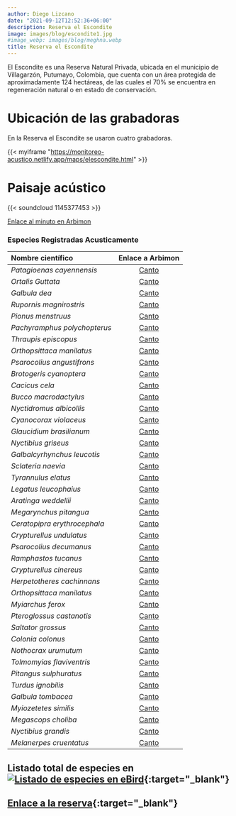 ```yaml
---
author: Diego Lizcano
date: "2021-09-12T12:52:36+06:00"
description: Reserva el Escondite
image: images/blog/escondite1.jpg
#image_webp: images/blog/meghna.webp
title: Reserva el Escondite
---
```


El Escondite es una Reserva Natural Privada, ubicada en el municipio de Villagarzón, Putumayo, Colombia, que cuenta con un área protegida de aproximadamente 124 hectáreas, de las cuales el 70% se encuentra en regeneración natural o en estado de conservación.

# Ubicación de las grabadoras

En la Reserva el Escondite se usaron cuatro grabadoras.

{{< myiframe "https://monitoreo-acustico.netlify.app/maps/elescondite.html" >}}


# Paisaje acústico

{{< soundcloud 1145377453 >}}

[Enlace al minuto en Arbimon](https://arbimon.rfcx.org/project/destinos-awake/visualizer/rec/45959386)


### Especies Registradas Acusticamente


|__Nombre científico__| Enlace a Arbimon|
| :---        |     :----:   |
|_Patagioenas cayennensis_|[Canto](https://arbimon.rfcx.org/project/destinos-awake/visualizer/rec/45937718?gain=30)|
|_Ortalis Guttata_|[Canto](https://arbimon.rfcx.org/project/destinos-awake/visualizer/rec/45937733?gain=30)|
|_Galbula dea_|	[Canto](	https://arbimon.rfcx.org/project/destinos-awake/visualizer/rec/45937743?gain=30	)|
|_Rupornis magnirostris_|	[Canto](	https://arbimon.rfcx.org/project/destinos-awake/visualizer/rec/45937754?gain=30	)|
|_Pionus menstruus_|	[Canto](	https://arbimon.rfcx.org/project/destinos-awake/visualizer/rec/45937763?gain=30	)|
|_Pachyramphus polychopterus_|	[Canto](	https://arbimon.rfcx.org/project/destinos-awake/visualizer/rec/45937774?gain=30	)|
|_Thraupis episcopus_|	[Canto](	https://arbimon.rfcx.org/project/destinos-awake/visualizer/rec/45937774?gain=30	)|
|_Orthopsittaca manilatus_|	[Canto](	https://arbimon.rfcx.org/project/destinos-awake/visualizer/rec/45937850?gain=30	)|
|_Psarocolius angustifrons_|	[Canto](	https://arbimon.rfcx.org/project/destinos-awake/visualizer/rec/45937860?gain=30	)|
|_Brotogeris cyanoptera_|	[Canto](	https://arbimon.rfcx.org/project/destinos-awake/visualizer/rec/45938038?gain=30	)|
|_Cacicus cela_|	[Canto](	https://arbimon.rfcx.org/project/destinos-awake/visualizer/rec/45938112?gain=30	)|
|_Bucco macrodactylus_|	[Canto](	https://arbimon.rfcx.org/project/destinos-awake/visualizer/rec/45938314?gain=25	)|
|_Nyctidromus albicollis_|	[Canto](	https://arbimon.rfcx.org/project/destinos-awake/visualizer/rec/45933808	)|
|_Cyanocorax violaceus_|	[Canto](	https://arbimon.rfcx.org/project/destinos-awake/visualizer/rec/45934611	)|
|_Glaucidium brasilianum_|	[Canto](	https://arbimon.rfcx.org/project/destinos-awake/visualizer/rec/45935767/?gain=25	)|
|_Nyctibius griseus_|	[Canto](	https://arbimon.rfcx.org/project/destinos-awake/visualizer/rec/46000478	)|
|_Galbalcyrhynchus leucotis_|	[Canto](	https://arbimon.rfcx.org/project/destinos-awake/visualizer/rec/46002259?gain=25	)|
|_Sclateria naevia_|	[Canto](	https://arbimon.rfcx.org/project/destinos-awake/visualizer/rec/46002263?gain=25	)|
|_Tyrannulus elatus_|	[Canto](	https://arbimon.rfcx.org/project/destinos-awake/visualizer/rec/46002663?gain=30	)|
|_Legatus leucophaius_|	[Canto](	https://arbimon.rfcx.org/project/destinos-awake/visualizer/rec/45728147?gain=25	)|
|_Aratinga weddellii_|	[Canto](	https://arbimon.rfcx.org/project/destinos-awake/visualizer/rec/45728427?gain=20	)|
|_Megarynchus pitangua_|	[Canto](	https://arbimon.rfcx.org/project/destinos-awake/visualizer/rec/45728813?gain=20	)|
|_Ceratopipra erythrocephala_|	[Canto](	https://arbimon.rfcx.org/project/destinos-awake/visualizer/rec/45729115?gain=20	)|
|_Crypturellus undulatus_|	[Canto](	https://arbimon.rfcx.org/project/destinos-awake/visualizer/rec/45729425?gain=20	)|
|_Psarocolius decumanus_|	[Canto](	https://arbimon.rfcx.org/project/destinos-awake/visualizer/rec/45729495?gain=20	)|
|_Ramphastos tucanus_|	[Canto](	https://arbimon.rfcx.org/project/destinos-awake/visualizer/rec/45729891?gain=20	)|
|_Crypturellus cinereus_|	[Canto](	https://arbimon.rfcx.org/project/destinos-awake/visualizer/rec/45730024?gain=20	)|
|_Herpetotheres cachinnans_|	[Canto](	https://arbimon.rfcx.org/project/destinos-awake/visualizer/rec/45731805?gain=20	)|
|_Orthopsittaca manilatus_|	[Canto](	https://arbimon.rfcx.org/project/destinos-awake/visualizer/rec/45731951?gain=20	)|
|_Myiarchus ferox_|	[Canto](	https://arbimon.rfcx.org/project/destinos-awake/visualizer/rec/45732337?gain=20	)|
|_Pteroglossus castanotis_|	[Canto](	https://arbimon.rfcx.org/project/destinos-awake/visualizer/rec/45420971?gain=25	)|
|_Saltator grossus_|	[Canto](	https://arbimon.rfcx.org/project/destinos-awake/visualizer/rec/45426354?gain=20	)|
|_Colonia colonus_|	[Canto](	https://arbimon.rfcx.org/project/destinos-awake/visualizer/rec/45698509?gain=20	)|
|_Nothocrax urumutum_|	[Canto](	https://arbimon.rfcx.org/project/destinos-awake/visualizer/rec/45699101/?gain=30	)|
|_Tolmomyias flaviventris_|	[Canto](	https://arbimon.rfcx.org/project/destinos-awake/visualizer/rec/43754078?gain=15	)|
|_Pitangus sulphuratus_|	[Canto](	https://arbimon.rfcx.org/project/destinos-awake/visualizer/rec/43753847?gain=25	)|
|_Turdus ignobilis_|	[Canto](	https://arbimon.rfcx.org/project/destinos-awake/visualizer/rec/43753829?gain=15	)|
|_Galbula tombacea_|	[Canto](	https://arbimon.rfcx.org/project/destinos-awake/visualizer/rec/43755247?gain=20	)|
|_Myiozetetes similis_|	[Canto](	https://arbimon.rfcx.org/project/destinos-awake/visualizer/rec/43755930?gain=20	)|
|_Megascops choliba_|	[Canto](	https://arbimon.rfcx.org/project/destinos-awake/visualizer/rec/43824961?gain=25	)|
|_Nyctibius grandis_|	[Canto](	https://arbimon.rfcx.org/project/destinos-awake/visualizer/rec/43622396?gain=25	)|
|_Melanerpes cruentatus_|	[Canto](	https://arbimon.rfcx.org/project/destinos-awake/visualizer/rec/43824758?gain=25	)|



## Listado total de especies en[![Listado de especies en eBird](/images/blog/Logo_ebird.png "El Escondite eBird hotspot")](https://ebird.org/hotspot/L6464472?yr=all&m=&rank=mrec){:target="_blank"}

## [Enlace a la reserva](https://www.elescondite.org){:target="_blank"}


